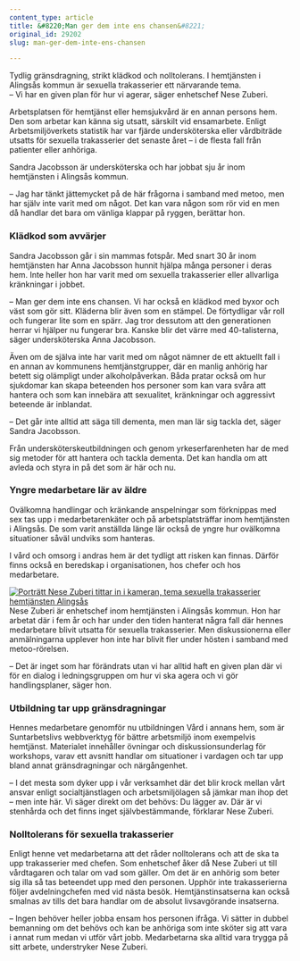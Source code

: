 ```yaml
---
content_type: article
title: &#8220;Man ger dem inte ens chansen&#8221;
original_id: 29202
slug: man-ger-dem-inte-ens-chansen

---
```


Tydlig gränsdragning, strikt klädkod och nolltolerans. I hemtjänsten i Alingsås kommun är sexuella trakasserier ett närvarande tema.  
– Vi har en given plan för hur vi agerar, säger enhetschef Nese Zuberi.

Arbetsplatsen för hemtjänst eller hemsjukvård är en annan persons hem. Den som arbetar kan känna sig utsatt, särskilt vid ensamarbete. Enligt Arbetsmiljöverkets statistik har var fjärde undersköterska eller vårdbiträde utsatts för sexuella trakasserier det senaste året – i de flesta fall från patienter eller anhöriga.

Sandra Jacobsson är undersköterska och har jobbat sju år inom hemtjänsten i Alingsås kommun.

– Jag har tänkt jättemycket på de här frågorna i samband med metoo, men har själv inte varit med om något. Det kan vara någon som rör vid en men då handlar det bara om vänliga klappar på ryggen, berättar hon.

### Klädkod som avvärjer

Sandra Jacobsson går i sin mammas fotspår. Med snart 30 år inom hemtjänsten har Anna Jacobsson hunnit hjälpa många personer i deras hem. Inte heller hon har varit med om sexuella trakasserier eller allvarliga kränkningar i jobbet.

– Man ger dem inte ens chansen. Vi har också en klädkod med byxor och väst som gör sitt. Kläderna blir även som en stämpel. De förtydligar vår roll och fungerar lite som en spärr. Jag tror dessutom att den generationen herrar vi hjälper nu fungerar bra. Kanske blir det värre med 40-talisterna, säger undersköterska Anna Jacobsson.

Även om de själva inte har varit med om något nämner de ett aktuellt fall i en annan av kommunens hemtjänstgrupper, där en manlig anhörig har betett sig olämpligt under alkoholpåverkan. Båda pratar också om hur sjukdomar kan skapa beteenden hos personer som kan vara svåra att hantera och som kan innebära att sexualitet, kränkningar och aggressivt beteende är inblandat.

– Det går inte alltid att säga till dementa, men man lär sig tackla det, säger Sandra Jacobsson.

Från undersköterskeutbildningen och genom yrkeserfarenheten har de med sig metoder för att hantera och tackla dementa. Det kan handla om att avleda och styra in på det som är här och nu.

### Yngre medarbetare lär av äldre

Ovälkomna handlingar och kränkande anspelningar som förknippas med sex tas upp i medarbetarenkäter och på arbetsplatsträffar inom hemtjänsten i Alingsås. De som varit anställda länge lär också de yngre hur ovälkomna situationer såväl undviks som hanteras.

I vård och omsorg i andras hem är det tydligt att risken kan finnas. Därför finns också en beredskap i organisationen, hos chefer och hos medarbetare.

[![Porträtt Nese Zuberi tittar in i kameran, tema sexuella trakasserier hemtjänsten Alingsås](https://www.suntarbetsliv.se/wp-content/uploads/2017/12/200x220-nese-zuberi-foto-jeanette-neij.jpg)](https://www.suntarbetsliv.se/wp-content/uploads/2017/12/200x220-nese-zuberi-foto-jeanette-neij.jpg)Nese Zuberi är enhetschef inom hemtjänsten i Alingsås kommun. Hon har arbetat där i fem år och har under den tiden hanterat några fall där hennes medarbetare blivit utsatta för sexuella trakasserier. Men diskussionerna eller anmälningarna upplever hon inte har blivit fler under hösten i samband med metoo-rörelsen.

– Det är inget som har förändrats utan vi har alltid haft en given plan där vi för en dialog i ledningsgruppen om hur vi ska agera och vi gör handlingsplaner, säger hon.

### Utbildning tar upp gränsdragningar

Hennes medarbetare genomför nu utbildningen Vård i annans hem, som är Suntarbetslivs webbverktyg för bättre arbetsmiljö inom exempelvis hemtjänst. Materialet innehåller övningar och diskussionsunderlag för workshops, varav ett avsnitt handlar om situationer i vardagen och tar upp bland annat gränsdragningar och närgångenhet.

– I det mesta som dyker upp i vår verksamhet där det blir krock mellan vårt ansvar enligt socialtjänstlagen och arbetsmiljölagen så jämkar man ihop det – men inte här. Vi säger direkt om det behövs: Du lägger av. Där är vi stenhårda och det finns inget självbestämmande, förklarar Nese Zuberi.

### Nolltolerans för sexuella trakasserier

Enligt henne vet medarbetarna att det råder nolltolerans och att de ska ta upp trakasserier med chefen. Som enhetschef åker då Nese Zuberi ut till vårdtagaren och talar om vad som gäller. Om det är en anhörig som beter sig illa så tas beteendet upp med den personen. Upphör inte trakasserierna följer avdelningchefen med vid nästa besök. Hemtjänstinsatserna kan också smalnas av tills det bara handlar om de absolut livsavgörande insatserna.

– Ingen behöver heller jobba ensam hos personen ifråga. Vi sätter in dubbel bemanning om det behövs och kan be anhöriga som inte sköter sig att vara i annat rum medan vi utför vårt jobb. Medarbetarna ska alltid vara trygga på sitt arbete, understryker Nese Zuberi.


